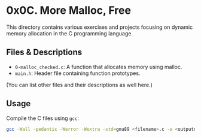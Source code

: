 # 0x0C. More Malloc, Free

This directory contains various exercises and projects focusing on dynamic memory allocation in the C programming language.

## Files & Descriptions

- `0-malloc_checked.c`: A function that allocates memory using malloc.
- `main.h`: Header file containing function prototypes.

(You can list other files and their descriptions as well here.)

## Usage

Compile the C files using `gcc`:

```bash
gcc -Wall -pedantic -Werror -Wextra -std=gnu89 <filename>.c -o <outputname>
